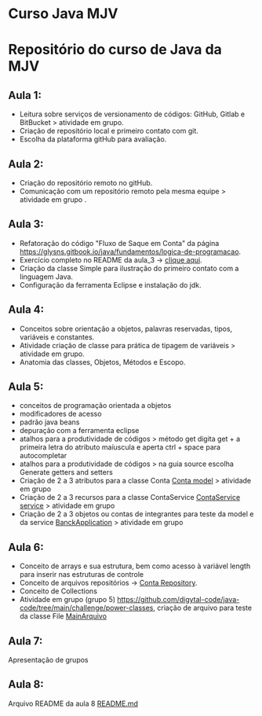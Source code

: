 # Curso Java MJV
# Repositório do curso de Java da MJV
## Aula 1: 
- Leitura sobre serviços de versionamento de códigos: GitHub, Gitlab e BitBucket > atividade em grupo.
- Criação de repositório local e primeiro contato com git.
- Escolha da plataforma gitHub para avaliação.
## Aula 2:
- Criação do repositório remoto no gitHub.
- Comunicação com um repositório remoto pela mesma equipe > atividade em grupo .

## Aula 3:
- Refatoração do código "Fluxo de Saque em Conta" da página <https://glysns.gitbook.io/java/fundamentos/logica-de-programacao>.
- Exercício completo no README da aula_3 -> [clique aqui](/aulas/aula_3/README.md).
- Criação da classe Simple para ilustração do primeiro contato com a linguagem Java.
- Configuração da ferramenta Eclipse e instalação do jdk.

## Aula 4:
- Conceitos sobre orientação a objetos, palavras reservadas, tipos, variáveis e constantes.
- Atividade criação de classe para prática de tipagem de variáveis > atividade em grupo.
- Anatomia das classes, Objetos, Métodos e Escopo.

## Aula 5:
- conceitos de programação orientada a objetos
- modificadores de acesso
- padrão java beans
- depuração com a ferramenta eclipse
- atalhos para a produtividade de códigos > método get digita get + a primeira letra do atributo maíuscula e aperta ctrl + space para autocompletar
- atalhos para a produtividade de códigos > na guia source escolha Generate getters and setters
- Criação de 2 a 3 atributos para a classe Conta [Conta model](/aulas/aula_5/src/banckapp/model/Conta.java) > atividade em grupo
- Criação de 2 a 3 recursos para a classe ContaService [ContaService service](/aulas/aula_5/src/banckapp/service/ContaService.java) > atividade em grupo
- Criação de 2 a 3 objetos ou contas de integrantes para teste da model e da service [BanckApplication](/aulas/aula_5/src/banckapp/BanckApplication.java) > atividade em grupo

## Aula 6:
- Conceito de arrays e sua estrutura, bem como acesso à variável length para inserir nas estruturas de controle
- Conceito de arquivos repositórios -> [Conta Repository](/aulas/aula_5/src/repository/ContaRepository.java).
- Conceito de Collections
- Atividade em grupo (grupo 5) <https://github.com/digytal-code/java-code/tree/main/challenge/power-classes>, criação de arquivo para teste da classe File [MainArquivo](/aulas/aula_6/src/desafio/MainArquivo.java)

## Aula 7: 
Apresentação de grupos

## Aula 8:

Arquivo README da aula 8 [README.md](/aulas/aula_8/README.md)

